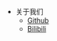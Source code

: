 <!-- _navbar.md -->

* 关于我们
  * [Github](https://github.com/dihuang114514)
  * [Bilibili](https://space.bilibili.com/488304519)